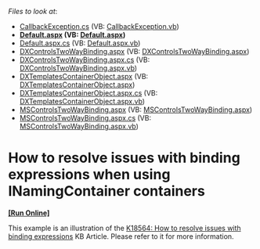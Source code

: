 <!-- default file list -->
*Files to look at*:

* [CallbackException.cs](./CS/WebSite/App_Code/CallbackException.cs) (VB: [CallbackException.vb](./VB/WebSite/App_Code/CallbackException.vb))
* **[Default.aspx](./CS/WebSite/Default.aspx) (VB: [Default.aspx](./VB/WebSite/Default.aspx))**
* [Default.aspx.cs](./CS/WebSite/Default.aspx.cs) (VB: [Default.aspx.vb](./VB/WebSite/Default.aspx.vb))
* [DXControlsTwoWayBinding.aspx](./CS/WebSite/DXControlsTwoWayBinding.aspx) (VB: [DXControlsTwoWayBinding.aspx](./VB/WebSite/DXControlsTwoWayBinding.aspx))
* [DXControlsTwoWayBinding.aspx.cs](./CS/WebSite/DXControlsTwoWayBinding.aspx.cs) (VB: [DXControlsTwoWayBinding.aspx.vb](./VB/WebSite/DXControlsTwoWayBinding.aspx.vb))
* [DXTemplatesContainerObject.aspx](./CS/WebSite/DXTemplatesContainerObject.aspx) (VB: [DXTemplatesContainerObject.aspx](./VB/WebSite/DXTemplatesContainerObject.aspx))
* [DXTemplatesContainerObject.aspx.cs](./CS/WebSite/DXTemplatesContainerObject.aspx.cs) (VB: [DXTemplatesContainerObject.aspx.vb](./VB/WebSite/DXTemplatesContainerObject.aspx.vb))
* [MSControlsTwoWayBinding.aspx](./CS/WebSite/MSControlsTwoWayBinding.aspx) (VB: [MSControlsTwoWayBinding.aspx](./VB/WebSite/MSControlsTwoWayBinding.aspx))
* [MSControlsTwoWayBinding.aspx.cs](./CS/WebSite/MSControlsTwoWayBinding.aspx.cs) (VB: [MSControlsTwoWayBinding.aspx.vb](./VB/WebSite/MSControlsTwoWayBinding.aspx.vb))
<!-- default file list end -->
# How to resolve issues with binding expressions when using INamingContainer containers
<!-- run online -->
**[[Run Online]](https://codecentral.devexpress.com/e3915/)**
<!-- run online end -->


<p>This example is an illustration of the <a href="https://www.devexpress.com/Support/Center/p/K18564">K18564: How to resolve issues with binding expressions</a> KB Article. Please refer to it for more information.</p>

<br/>


